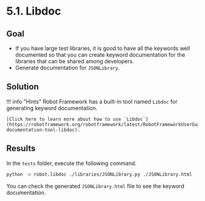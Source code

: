 # 5.1. Libdoc

## Goal

* If you have large test libraries, it is good to have all the keywords well documented so that you can create keyword documentation for the libraries that can be shared among developers.
* Generate documentation for `JSONLibrary`.

## Solution

!!! info "Hints"
    Robot Framework has a built-in tool named `Libdoc` for generating keyword documentation.

    [Click here to learn more about how to use `Libdoc`](https://robotframework.org/robotframework/latest/RobotFrameworkUserGuide.html#library-documentation-tool-libdoc).

## Results

In the `tests` folder, execute the following command.

``` bash
python -m robot.libdoc ./libraries/JSONLibrary.py ./JSONLibrary.html
```

You can check the generated `JSONLibrary.html` file to see the keyword documentation.

